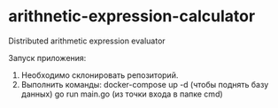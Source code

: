 # arithnetic-expression-calculator
 Distributed arithmetic expression evaluator

 Запуск приложения:
 1. Необходимо склонировать репозиторий.
 2. Выполнить команды:
    docker-compose up -d (чтобы поднять базу данных)
    go run main.go (из точки входа в папке cmd)


